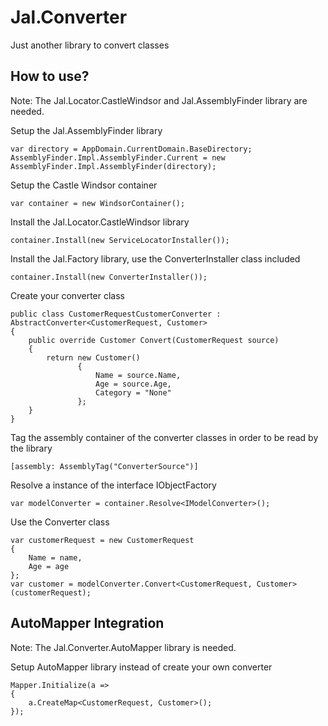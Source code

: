 # Jal.Converter
Just another library to convert classes

## How to use?

Note: The Jal.Locator.CastleWindsor and Jal.AssemblyFinder library are needed.

Setup the Jal.AssemblyFinder library

	var directory = AppDomain.CurrentDomain.BaseDirectory;
	AssemblyFinder.Impl.AssemblyFinder.Current = new AssemblyFinder.Impl.AssemblyFinder(directory);
	
Setup the Castle Windsor container

	var container = new WindsorContainer();

Install the Jal.Locator.CastleWindsor library

	container.Install(new ServiceLocatorInstaller());

Install the Jal.Factory library, use the ConverterInstaller class included

	container.Install(new ConverterInstaller());

Create your converter class

    public class CustomerRequestCustomerConverter : AbstractConverter<CustomerRequest, Customer>
    {
        public override Customer Convert(CustomerRequest source)
        {
            return new Customer()
                   {
                       Name = source.Name,
                       Age = source.Age,
                       Category = "None"
                   };
        }
    }
	
Tag the assembly container of the converter classes in order to be read by the library

	[assembly: AssemblyTag("ConverterSource")]

Resolve a instance of the interface IObjectFactory

	var modelConverter = container.Resolve<IModelConverter>();

Use the Converter class

	var customerRequest = new CustomerRequest
	{
		Name = name,
		Age = age
	};
    var customer = modelConverter.Convert<CustomerRequest, Customer>(customerRequest);
	
## AutoMapper Integration

Note: The Jal.Converter.AutoMapper library is needed.

Setup AutoMapper library instead of create your own converter

	Mapper.Initialize(a =>
	{
		a.CreateMap<CustomerRequest, Customer>();
	});